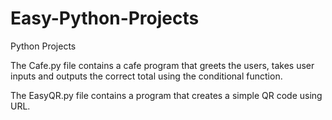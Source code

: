 # Easy-Python-Projects
Python Projects

The Cafe.py file contains a cafe program that greets the users, takes user inputs and outputs the correct total using the conditional function.

The EasyQR.py file contains a program that creates a simple QR code using URL. 

